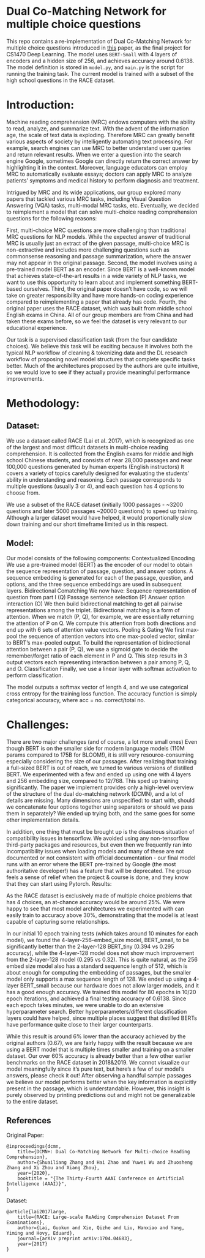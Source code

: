 # Dual Co-Matching Network for multiple choice questions

This repo contains a re-implementation of Dual Co-Matching Network for multiple choice questions introduced in [this](https://arxiv.org/pdf/1908.11511.pdf) paper, as the final project for CS1470 Deep Learning. The model uses `BERT-Small` with 4 layers of encoders and a hidden size of 256, and achieves accuracy around 0.6138. The model definition is stored in `model.py`, and `main.py` is the script for running the training task. The current model is trained with a subset of the high school questions in the RACE dataset.

# Introduction:

Machine reading comprehension (MRC) endows computers with the ability to read, analyze, and summarize text. With the advent of the information age, the scale of text data is exploding. Therefore MRC can greatly benefit various aspects of society by intelligently automating text processing. For example, search engines can use MRC to better understand user queries and return relevant results. When we enter a question into the search engine Google, sometimes Google can directly return the correct answer by highlighting it in the context. Moreover,  language educators can employ MRC to automatically evaluate essays; doctors can apply MRC to analyze patients’ symptoms and medical history to perform diagnosis and treatment. 

Intrigued by MRC and its wide applications, our group explored many papers that tackled various MRC tasks, including Visual Question Answering (VQA) tasks, multi-modal MRC tasks, etc. Eventually, we decided to reimplement a model that can solve multi-choice reading comprehension questions for the following reasons: 

First, multi-choice MRC questions are more challenging than traditional MRC questions for NLP models. While the expected answer of traditional MRC  is usually just an extract of the given passage,  multi-choice MRC  is non-extractive and includes more challenging questions such as commonsense reasoning and passage summarization, where the answer may not appear in the original passage. 
Second, the model involves using a pre-trained model BERT as an encoder. Since BERT is a well-known model that  achieves state-of-the-art results in a wide variety of NLP tasks, we want to use this opportunity to learn about and implement something BERT-based ourselves. 
Third, the original paper doesn’t have code, so we will take on greater responsibility and have more hands-on coding experience compared to reimplementing a paper that already has code. 
Fourth, the original paper uses the RACE dataset, which was built from middle school English exams in China. All of our group members are from China and had taken these exams before, so we feel the dataset is very relevant to our educational experience. 

Our task is a supervised classification task (from the four candidate choices). We believe this task will be exciting because it involves both the typical NLP workflow of cleaning & tokenizing data and the DL research workflow of proposing novel model structures that complete specific tasks better. Much of the architectures proposed by the authors are quite intuitive, so we would love to see if they actually provide meaningful performance improvements.

# Methodology:

## Dataset:

We use a dataset called RACE (Lai et al. 2017), which is recognized as one of the largest and most difficult datasets in multi-choice reading comprehension. It is collected from the English exams for middle and high school Chinese students, and consists of near 28,000 passages and near 100,000 questions generated by human experts (English instructors)
It covers a variety of topics carefully designed for evaluating the students’ ability in understanding and reasoning. Each passage corresponds to multiple questions (usually 3 or 4), and each question has 4 options to choose from.

We use a subset of the RACE dataset (initially 1000 passages - ~3200 questions and later 5000 passages ~20000 questions) to speed up training. Although a larger dataset would have helped, it would proportionally slow down training and our short timeframe limited us in this respect.

## Model:

Our model consists of the following components:
Contextualized Encoding
We use a pre-trained model (BERT) as the encoder of our model to obtain the sequence representation of passage, question, and answer options. A sequence embedding is generated for each of the passage, question, and options, and the three sequence embeddings are used in subsequent layers.
Bidirectional Comatching
We now have: 
Sequence representation of question from part I (Q)
Passage sentence selection (P)
Answer option interaction (O)
We then build bidirectional matching to get all pairwise representations among the triplet. Bidirectional matching is a form of attention. When we match (P, Q), for example, we are essentially returning the attention of P on Q. We compute this attention from both directions and end up with 6 sets of attention value vectors.
Pooling & Gating
We first max-pool the sequence of attention vectors into one max-pooled vector, similar to BERT’s max-pooled output.
To build the representation of bidirectional attention between a pair (P, Q), we use a sigmoid gate to decide the remember/forget ratio of each element in P and Q. This step results in 3 output vectors each representing interaction between a pair among P, Q, and O.
Classification
Finally, we use a linear layer with softmax activation to perform classification.

The model outputs a softmax vector of length 4, and we use categorical cross entropy for the training loss function. The accuracy function is simply categorical accuracy, where acc = no. correct/total no.

# Challenges:

There are two major challenges (and of course, a lot more small ones)
Even though BERT is on the smaller side for modern language models (110M params compared to 175B for BLOOM!), it is still very resource-consuming especially considering the size of our passages. After realizing that training a full-sized BERT is out of reach, we turned to various versions of distilled BERT. We experimented with a few and ended up using one with 4 layers and 256 embedding size, compared to 12/768. This sped up training significantly.
The paper we implement provides only a high-level overview of the structure of the dual do-matching network (DCMN), and a lot of details are missing. Many dimensions are unspecified: to start with, should we concatenate four options together using separators or should we pass them in separately? We ended up trying both, and the same goes for some other implementation details.

In addition, one thing that must be brought up is the disastrous situation of compatibility issues in tensorflow. We avoided using any non-tensorflow third-party packages and resources, but even then we frequently ran into incompatibility issues when loading models and many of these are not documented or not consistent with official documentation - our final model runs with an error where the BERT pre-trained by Google (the most authoritative developer!) has a feature that will be deprecated. The group feels a sense of relief when the project & course is done, and they know that they can start using Pytorch.
Results:

As the RACE dataset is exclusively made of multiple choice problems that has 4 choices, an at-chance accuracy would be around 25%. We were happy to see that most model architectures we experimented with can easily train to accuracy above 30%, demonstrating that the model is at least capable of capturing some relationships.

In our initial 10 epoch training tests (which takes around 10 minutes for each model), we found the 4-layer-256-embed_size model, BERT_small,  to be significantly better than the 2-layer-128 BERT_tiny (0.394 vs 0.295 accuracy), while the 4-layer-128 model does not show much improvement from the 2-layer-128 model (0.295 vs 0.32). This is quite natural, as the 256 embed size model also has a standard sequence length of 512, which is about enough for computing the embedding of passages, but the smaller model only supports a max sequence length of 128. We ended up using a 4-layer BERT_small because our hardware does not allow larger models, and it has a good enough accuracy. We trained this model for 80 epochs in 10/20 epoch iterations, and achieved a final testing accuracy of 0.6138. Since each epoch takes minutes, we were unable to do an extensive hyperparameter search. Better hyperparameters/different classification layers could have helped, since multiple places suggest that distilled BERTs have performance quite close to their larger counterparts.

While this result is around 6% lower than the accuracy achieved by the original authors (0.67), we are fairly happy with the result because we are using a BERT model that is multiple times smaller and training on a smaller dataset. Our over 60% accuracy is already better than a few other earlier benchmarks on the RACE dataset in 2018&2019. We cannot visualize our model meaningfully since it’s pure text, but here’s a few of our model’s answers, please check it out! After observing a handful sample passages we believe our model performs better when the key information is explicitly present in the passage, which is understandable. However, this insight is purely observed by printing predictions out and might not be generalizable to the entire dataset.


## References

Original Paper:

```
@inproceedings{dcmn,
    title={DCMN+: Dual Co-Matching Network for Multi-choice Reading Comprehension},
    author={Shuailiang Zhang and Hai Zhao and Yuwei Wu and Zhuosheng Zhang and Xi Zhou and Xiang Zhou},
    year={2020},
    booktitle = "{The Thirty-Fourth AAAI Conference on Artificial Intelligence (AAAI)}",
}
```

Dataset:

```
@article{lai2017large,
    title={RACE: Large-scale ReAding Comprehension Dataset From Examinations},
    author={Lai, Guokun and Xie, Qizhe and Liu, Hanxiao and Yang, Yiming and Hovy, Eduard},
    journal={arXiv preprint arXiv:1704.04683},  
    year={2017}
}
```
